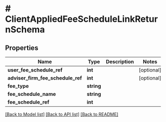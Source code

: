 # # ClientAppliedFeeScheduleLinkReturnSchema

## Properties

Name | Type | Description | Notes
------------ | ------------- | ------------- | -------------
**user_fee_schedule_ref** | **int** |  | [optional]
**adviser_firm_fee_schedule_ref** | **int** |  | [optional]
**fee_type** | **string** |  |
**fee_schedule_name** | **string** |  |
**fee_schedule_ref** | **int** |  |

[[Back to Model list]](../../README.md#models) [[Back to API list]](../../README.md#endpoints) [[Back to README]](../../README.md)
